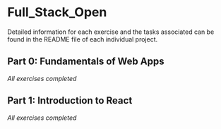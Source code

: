 # Full_Stack_Open

Detailed information for each exercise and the tasks associated can be found in the README file of each individual project.

## Part 0: Fundamentals of Web Apps

*All exercises completed*

## Part 1: Introduction to React

*All exercises completed*
